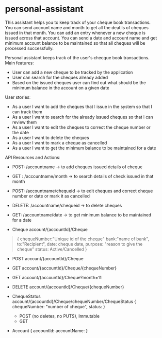 # personal-assistant
This assistant helps you to keep track of your cheque book transactions.
You can send account name and month to get all the deatils of cheques issued in that month.
You can add an entry whenever a new cheque is issued across that account.
You can send a date and account name and get minimum account balance to be maintained so that all cheques will be processed successfully.

Personal assistant keeps track of the user's checque book transactions. 
Main features:
* User can add a new cheque to be tracked by the application
* User can search for the cheques already added
* Based on the issued cheques user can find out what should be the minimum balance in the account on a given date


User stories:
* As a user I want to add the cheques that I issue in the system so that I can track them
* As a user I want to search for the already issued cheques so that I can review them
* As a user I want to edit the cheques to correct the cheque number or the date
* As a user I want to delete the cheques
* As a user I want to mark a cheque as cancelled
* As a user I want to get the minimum balance to be maintained for a date

API Resources and Actions:
* POST: /accountname              -> to add cheques issued details of cheque 
* GET : /accountname/month        -> to search details of check issued in that month 
* POST: /accountname/chequeid     -> to edit cheques and correct cheque number or date or mark it as cancelled 
* DELETE: /accountname/chequeid   -> to delete cheques
* GET: /accountname/date          -> to get minimum balance to be maintained for a date 


* Cheque account/{accountId}/Cheque
>   {
>    chequeNumber:"Unique id of the cheque"
>    bank:"name of bank",
>    to:"Recipient",
>    date: cheque date,
>    purpose: "reason to give the cheque"
>    status: Active/Cancelled
>   }
   * POST account/{accountId}/Cheque
   * GET account/{accountId}/Cheque/{chequeNumber}
   * GET account/{accountId}/Cheque?month=11
   * DELETE account/{accountId}/Cheque/{chequeNumber}
 
* ChequeStatus account/{accountId}/Cheque/chequeNumber/ChequeStatus
    {
    chequeNumber: "number of cheque",
    status: 
    }
   * POST (no deletes, no PUTS), Immutable
   * GET 
* Account
   {
      accountId:
      accountName:
   }
